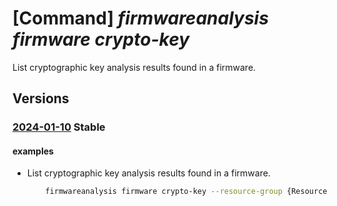 # [Command] _firmwareanalysis firmware crypto-key_

List cryptographic key analysis results found in a firmware.

## Versions

### [2024-01-10](/Resources/mgmt-plane/L3N1YnNjcmlwdGlvbnMve30vcmVzb3VyY2Vncm91cHMve30vcHJvdmlkZXJzL21pY3Jvc29mdC5pb3RmaXJtd2FyZWRlZmVuc2Uvd29ya3NwYWNlcy97fS9maXJtd2FyZXMve30vY3J5cHRva2V5cw==/2024-01-10.xml) **Stable**

<!-- mgmt-plane /subscriptions/{}/resourcegroups/{}/providers/microsoft.iotfirmwaredefense/workspaces/{}/firmwares/{}/cryptokeys 2024-01-10 -->

#### examples

- List cryptographic key analysis results found in a firmware.
    ```bash
        firmwareanalysis firmware crypto-key --resource-group {ResourceGroupName} --workspace-name {workspaceName} --firmware-id {firmwareId}
    ```
